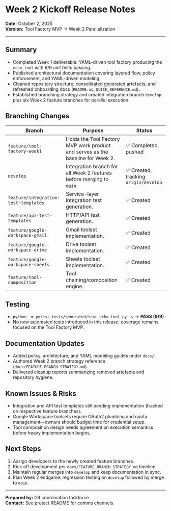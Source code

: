 # Week 2 Kickoff Release Notes

**Date:** October 2, 2025  
**Version:** Tool Factory MVP → Week 2 Parallelization

---

## Summary
- Completed Week 1 deliverable: YAML-driven tool factory producing the `echo_tool` with 9/9 unit tests passing.
- Published architectural documentation covering layered flow, policy enforcement, and YAML-driven modeling.
- Cleaned repository structure, consolidated generated artefacts, and refreshed onboarding docs (`README.md`, `QUICK_REFERENCE.md`).
- Established branching strategy and created integration branch `develop` plus six Week 2 feature branches for parallel execution.

## Branching Changes
| Branch | Purpose | Status |
| --- | --- | --- |
| `feature/tool-factory-week1` | Holds the Tool Factory MVP work product and serves as the baseline for Week 2. | ✅ Completed, pushed |
| `develop` | Integration branch for all Week 2 features before merging to `main`. | ✅ Created, tracking `origin/develop` |
| `feature/integration-test-templates` | Service-layer integration test generation. | ✅ Created |
| `feature/api-test-templates` | HTTP/API test generation. | ✅ Created |
| `feature/google-workspace-gmail` | Gmail toolset implementation. | ✅ Created |
| `feature/google-workspace-drive` | Drive toolset implementation. | ✅ Created |
| `feature/google-workspace-sheets` | Sheets toolset implementation. | ✅ Created |
| `feature/tool-composition` | Tool chaining/composition engine. | ✅ Created |

## Testing
- `python -m pytest tests/generated/test_echo_tool.py -v` → **PASS (9/9)**
- No new automated tests introduced in this release; coverage remains focused on the Tool Factory MVP.

## Documentation Updates
- Added policy, architecture, and YAML modeling guides under `docs/`.
- Authored Week 2 branch strategy reference (`docs/FEATURE_BRANCH_STRATEGY.md`).
- Delivered cleanup reports summarizing removed artefacts and repository hygiene.

## Known Issues & Risks
- Integration and API test templates still pending implementation (tracked on respective feature branches).
- Google Workspace toolsets require OAuth2 plumbing and quota management—owners should budget time for credential setup.
- Tool composition design needs agreement on execution semantics before heavy implementation begins.

## Next Steps
1. Assign developers to the newly created feature branches.
2. Kick off development per `docs/FEATURE_BRANCH_STRATEGY.md` timeline.
3. Maintain regular merges into `develop` and keep documentation in sync.
4. Plan Week 2 endgame: regression testing on `develop` followed by merge to `main`.

---

**Prepared by:** Git coordination taskforce  
**Contact:** See project README for comms channels.
